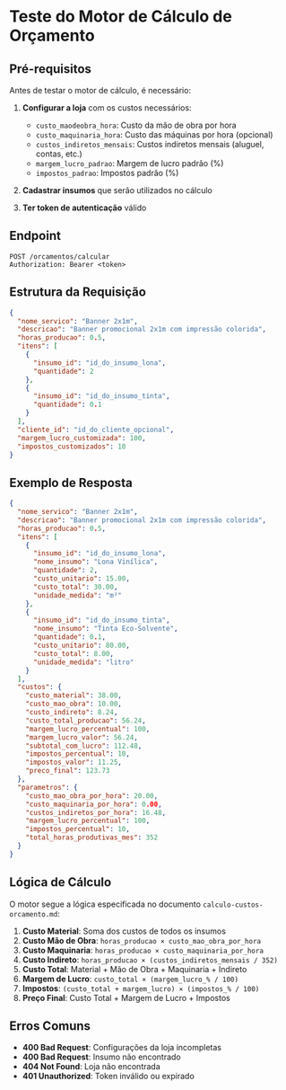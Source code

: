 # Teste do Motor de Cálculo de Orçamento

## Pré-requisitos

Antes de testar o motor de cálculo, é necessário:

1. **Configurar a loja** com os custos necessários:
   - `custo_maodeobra_hora`: Custo da mão de obra por hora
   - `custo_maquinaria_hora`: Custo das máquinas por hora (opcional)
   - `custos_indiretos_mensais`: Custos indiretos mensais (aluguel, contas, etc.)
   - `margem_lucro_padrao`: Margem de lucro padrão (%)
   - `impostos_padrao`: Impostos padrão (%)

2. **Cadastrar insumos** que serão utilizados no cálculo

3. **Ter token de autenticação** válido

## Endpoint

```
POST /orcamentos/calcular
Authorization: Bearer <token>
```

## Estrutura da Requisição

```json
{
  "nome_servico": "Banner 2x1m",
  "descricao": "Banner promocional 2x1m com impressão colorida",
  "horas_producao": 0.5,
  "itens": [
    {
      "insumo_id": "id_do_insumo_lona",
      "quantidade": 2
    },
    {
      "insumo_id": "id_do_insumo_tinta",
      "quantidade": 0.1
    }
  ],
  "cliente_id": "id_do_cliente_opcional",
  "margem_lucro_customizada": 100,
  "impostos_customizados": 10
}
```

## Exemplo de Resposta

```json
{
  "nome_servico": "Banner 2x1m",
  "descricao": "Banner promocional 2x1m com impressão colorida",
  "horas_producao": 0.5,
  "itens": [
    {
      "insumo_id": "id_do_insumo_lona",
      "nome_insumo": "Lona Vinílica",
      "quantidade": 2,
      "custo_unitario": 15.00,
      "custo_total": 30.00,
      "unidade_medida": "m²"
    },
    {
      "insumo_id": "id_do_insumo_tinta",
      "nome_insumo": "Tinta Eco-Solvente",
      "quantidade": 0.1,
      "custo_unitario": 80.00,
      "custo_total": 8.00,
      "unidade_medida": "litro"
    }
  ],
  "custos": {
    "custo_material": 38.00,
    "custo_mao_obra": 10.00,
    "custo_indireto": 8.24,
    "custo_total_producao": 56.24,
    "margem_lucro_percentual": 100,
    "margem_lucro_valor": 56.24,
    "subtotal_com_lucro": 112.48,
    "impostos_percentual": 10,
    "impostos_valor": 11.25,
    "preco_final": 123.73
  },
  "parametros": {
    "custo_mao_obra_por_hora": 20.00,
    "custo_maquinaria_por_hora": 0.00,
    "custos_indiretos_por_hora": 16.48,
    "margem_lucro_percentual": 100,
    "impostos_percentual": 10,
    "total_horas_produtivas_mes": 352
  }
}
```

## Lógica de Cálculo

O motor segue a lógica especificada no documento `calculo-custos-orcamento.md`:

1. **Custo Material**: Soma dos custos de todos os insumos
2. **Custo Mão de Obra**: `horas_producao × custo_mao_obra_por_hora`
3. **Custo Maquinaria**: `horas_producao × custo_maquinaria_por_hora`
4. **Custo Indireto**: `horas_producao × (custos_indiretos_mensais / 352)`
5. **Custo Total**: Material + Mão de Obra + Maquinaria + Indireto
6. **Margem de Lucro**: `custo_total × (margem_lucro_% / 100)`
7. **Impostos**: `(custo_total + margem_lucro) × (impostos_% / 100)`
8. **Preço Final**: Custo Total + Margem de Lucro + Impostos

## Erros Comuns

- **400 Bad Request**: Configurações da loja incompletas
- **400 Bad Request**: Insumo não encontrado
- **404 Not Found**: Loja não encontrada
- **401 Unauthorized**: Token inválido ou expirado 